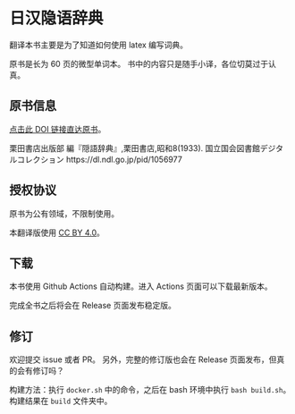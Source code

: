 # 日汉隐语辞典

翻译本书主要是为了知道如何使用 latex 编写词典。

原书是长为 60 页的微型单词本。
书中的内容只是随手小译，各位切莫过于认真。

## 原书信息

[点击此 DOI 链接直达原书](https://doi.org/10.11501/1056977)。

<div lang="ja">
栗田書店出版部 編『隠語辞典』,栗田書店,昭和8(1933).
国立国会図書館デジタルコレクション
https://dl.ndl.go.jp/pid/1056977
</div>

## 授权协议

原书为公有领域，不限制使用。

本翻译版使用 [CC BY 4.0](https://creativecommons.org/licenses/by/4.0/)。

## 下载

本书使用 Github Actions 自动构建。进入 Actions 页面可以下载最新版本。

完成全书之后将会在 Release 页面发布稳定版。

## 修订

欢迎提交 issue 或者 PR。
另外，完整的修订版也会在 Release 页面发布，但真的会有修订吗？

构建方法：执行 `docker.sh` 中的命令，之后在 bash 环境中执行 `bash build.sh`。
构建结果在 `build` 文件夹中。
